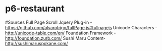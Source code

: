 p6-restaurant
=============
#Sources
Full Page Scroll Jquery Plug-in - https://github.com/alvarotrigo/fullPage.js#fullpagejs
Unicode Characters - http://unicode-table.com/en/
Foundation Framework - http://foundation.zurb.com/
Sushi Maru Content- http://sushimaruspokane.com/
